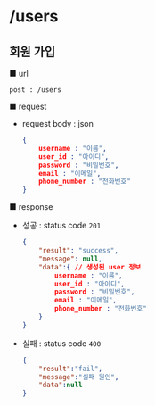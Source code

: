 # /users

## 회원 가입

■ url

 `post : /users`

■ request

- request body : json

  ```json
  {
      username : "이름",
      user_id : "아이디",
      password : "비밀번호",
      email : "이메일",
      phone_number : "전화번호"
  }
  ```


■ response

- 성공  : status code `201`

  ```json
  {
      "result": "success", 
      "message": null, 
      "data":{ // 생성된 user 정보
          username : "이름",
          user_id : "아이디",
          password : "비밀번호",
          email : "이메일",
          phone_number : "전화번호"
      }
  }
  ```

- 실패 : status code `400`

  ```json
  {
      "result":"fail",
      "message":"실패 원인",
      "data":null
  }
  ```
